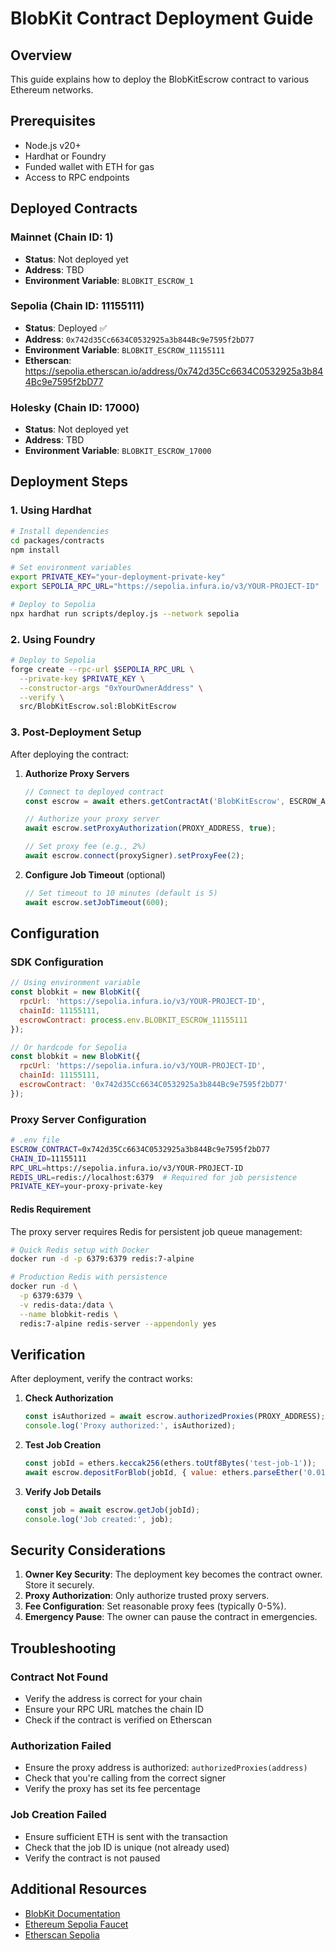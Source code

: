# BlobKit Contract Deployment Guide

## Overview

This guide explains how to deploy the BlobKitEscrow contract to various Ethereum networks.

## Prerequisites

- Node.js v20+
- Hardhat or Foundry
- Funded wallet with ETH for gas
- Access to RPC endpoints

## Deployed Contracts

### Mainnet (Chain ID: 1)

- **Status**: Not deployed yet
- **Address**: TBD
- **Environment Variable**: `BLOBKIT_ESCROW_1`

### Sepolia (Chain ID: 11155111)

- **Status**: Deployed ✅
- **Address**: `0x742d35Cc6634C0532925a3b844Bc9e7595f2bD77`
- **Environment Variable**: `BLOBKIT_ESCROW_11155111`
- **Etherscan**: https://sepolia.etherscan.io/address/0x742d35Cc6634C0532925a3b844Bc9e7595f2bD77

### Holesky (Chain ID: 17000)

- **Status**: Not deployed yet
- **Address**: TBD
- **Environment Variable**: `BLOBKIT_ESCROW_17000`

## Deployment Steps

### 1. Using Hardhat

```bash
# Install dependencies
cd packages/contracts
npm install

# Set environment variables
export PRIVATE_KEY="your-deployment-private-key"
export SEPOLIA_RPC_URL="https://sepolia.infura.io/v3/YOUR-PROJECT-ID"

# Deploy to Sepolia
npx hardhat run scripts/deploy.js --network sepolia
```

### 2. Using Foundry

```bash
# Deploy to Sepolia
forge create --rpc-url $SEPOLIA_RPC_URL \
  --private-key $PRIVATE_KEY \
  --constructor-args "0xYourOwnerAddress" \
  --verify \
  src/BlobKitEscrow.sol:BlobKitEscrow
```

### 3. Post-Deployment Setup

After deploying the contract:

1. **Authorize Proxy Servers**

   ```javascript
   // Connect to deployed contract
   const escrow = await ethers.getContractAt('BlobKitEscrow', ESCROW_ADDRESS);

   // Authorize your proxy server
   await escrow.setProxyAuthorization(PROXY_ADDRESS, true);

   // Set proxy fee (e.g., 2%)
   await escrow.connect(proxySigner).setProxyFee(2);
   ```

2. **Configure Job Timeout** (optional)
   ```javascript
   // Set timeout to 10 minutes (default is 5)
   await escrow.setJobTimeout(600);
   ```

## Configuration

### SDK Configuration

```javascript
// Using environment variable
const blobkit = new BlobKit({
  rpcUrl: 'https://sepolia.infura.io/v3/YOUR-PROJECT-ID',
  chainId: 11155111,
  escrowContract: process.env.BLOBKIT_ESCROW_11155111
});

// Or hardcode for Sepolia
const blobkit = new BlobKit({
  rpcUrl: 'https://sepolia.infura.io/v3/YOUR-PROJECT-ID',
  chainId: 11155111,
  escrowContract: '0x742d35Cc6634C0532925a3b844Bc9e7595f2bD77'
});
```

### Proxy Server Configuration

```bash
# .env file
ESCROW_CONTRACT=0x742d35Cc6634C0532925a3b844Bc9e7595f2bD77
CHAIN_ID=11155111
RPC_URL=https://sepolia.infura.io/v3/YOUR-PROJECT-ID
REDIS_URL=redis://localhost:6379  # Required for job persistence
PRIVATE_KEY=your-proxy-private-key
```

#### Redis Requirement

The proxy server requires Redis for persistent job queue management:

```bash
# Quick Redis setup with Docker
docker run -d -p 6379:6379 redis:7-alpine

# Production Redis with persistence
docker run -d \
  -p 6379:6379 \
  -v redis-data:/data \
  --name blobkit-redis \
  redis:7-alpine redis-server --appendonly yes
```

## Verification

After deployment, verify the contract works:

1. **Check Authorization**

   ```javascript
   const isAuthorized = await escrow.authorizedProxies(PROXY_ADDRESS);
   console.log('Proxy authorized:', isAuthorized);
   ```

2. **Test Job Creation**

   ```javascript
   const jobId = ethers.keccak256(ethers.toUtf8Bytes('test-job-1'));
   await escrow.depositForBlob(jobId, { value: ethers.parseEther('0.01') });
   ```

3. **Verify Job Details**
   ```javascript
   const job = await escrow.getJob(jobId);
   console.log('Job created:', job);
   ```

## Security Considerations

1. **Owner Key Security**: The deployment key becomes the contract owner. Store it securely.
2. **Proxy Authorization**: Only authorize trusted proxy servers.
3. **Fee Configuration**: Set reasonable proxy fees (typically 0-5%).
4. **Emergency Pause**: The owner can pause the contract in emergencies.

## Troubleshooting

### Contract Not Found

- Verify the address is correct for your chain
- Ensure your RPC URL matches the chain ID
- Check if the contract is verified on Etherscan

### Authorization Failed

- Ensure the proxy address is authorized: `authorizedProxies(address)`
- Check that you're calling from the correct signer
- Verify the proxy has set its fee percentage

### Job Creation Failed

- Ensure sufficient ETH is sent with the transaction
- Check that the job ID is unique (not already used)
- Verify the contract is not paused

## Additional Resources

- [BlobKit Documentation](../README.md)
- [Ethereum Sepolia Faucet](https://sepoliafaucet.com/)
- [Etherscan Sepolia](https://sepolia.etherscan.io/)
